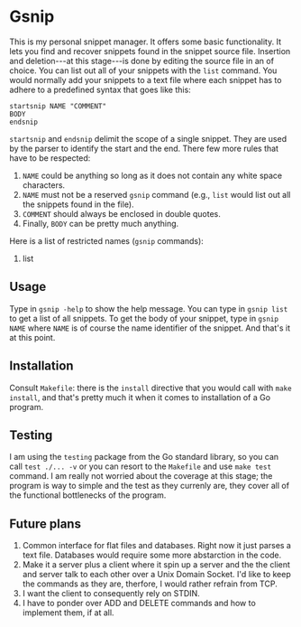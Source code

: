 # Gsnip

This is my personal snippet manager. It offers some basic functionality. It
lets you find and recover snippets found in the snippet source file. Insertion
and deletion---at this stage---is done by editing the source file in an of
choice.  You can list out all of your snippets with the `list` command. You
would normally add your snippets to a text file where each snippet has to
adhere to a predefined syntax that goes like this:

```
startsnip NAME "COMMENT"
BODY
endsnip
```

`startsnip` and `endsnip` delimit the scope of a single snippet. They are used
by the parser to identify the start and the end. There few more rules that have
to be respected:

1. `NAME` could be anything so long as it does not contain any white space
   characters.
2. `NAME` must not be a reserved `gsnip` command (e.g., `list` would list out
   all the snippets found in the file).
3. `COMMENT` should always be enclosed in double quotes.
4. Finally, `BODY` can be pretty much anything.

Here is a list of restricted names (`gsnip` commands):
1. list


## Usage

Type in `gsnip -help` to show the help message. You can type in `gsnip list` to
get a list of all snippets. To get the body of your snippet, type in `gsnip
NAME` where `NAME` is of course the name identifier of the snippet. And that's
it at this point.


## Installation

Consult `Makefile`: there is the `install` directive that you would call with
`make install`, and that's pretty much it when it comes to installation of a Go
program.


## Testing

I am using the `testing` package from the Go standard library, so you can call
`test ./... -v` or you can resort to the `Makefile` and use `make test`
command. I am really not worried about the coverage at this stage; the program
is way to simple and the test as they currenly are, they cover all of the
functional bottlenecks of the program.


## Future plans

1. Common interface for flat files and databases. Right now it just parses a
   text file. Databases would require some more abstarction in the code.
2. Make it a server plus a client where it spin up a server and the the client
   and server talk to each other over a Unix Domain Socket. I'd like to keep
   the commands as they are, therfore, I would rather refrain from TCP.
3. I want the client to consequently rely on STDIN.
4. I have to ponder over ADD and DELETE commands and how to implement them, if
   at all.

